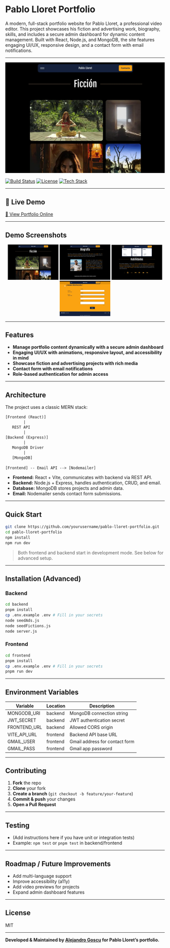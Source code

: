 # Pablo Lloret Portfolio

A modern, full-stack portfolio website for Pablo Lloret, a professional video editor. This project showcases his fiction and advertising work, biography, skills, and includes a secure admin dashboard for dynamic content management. Built with React, Node.js, and MongoDB, the site features engaging UI/UX, responsive design, and a contact form with email notifications.

---

![Project Banner](/frontend/public/images/preview/preview01.webp) 

[![Build Status](https://img.shields.io/badge/build-passing-brightgreen)]()
[![License](https://img.shields.io/badge/license-MIT-blue.svg)]()
[![Tech Stack](https://img.shields.io/badge/stack-React%20%7C%20Node%20%7C%20MongoDB-blueviolet)]()

---

## 🚀 Live Demo

[🔗 View Portfolio Online](https://pablolloret.onrender.com) 

---

## Demo Screenshots

<p align="center">
  <img src="frontend/public/images/preview/preview01.webp" width="160" />
  <img src="frontend/public/images/preview/preview02.webp" width="160" />
  <img src="frontend/public/images/preview/preview03.webp" width="160" />
  <img src="frontend/public/images/preview/preview04.webp" width="160" />
</p>

---

## Features

- **Manage portfolio content dynamically with a secure admin dashboard**
- **Engaging UI/UX with animations, responsive layout, and accessibility in mind**
- **Showcase fiction and advertising projects with rich media**
- **Contact form with email notifications**
- **Role-based authentication for admin access**

---

## Architecture

The project uses a classic MERN stack:

```
[Frontend (React)]
        |
   REST API
        |
[Backend (Express)]
        |
   MongoDB Driver
        |
   [MongoDB]

[Frontend] -- Email API --> [Nodemailer]
```

- **Frontend:** React + Vite, communicates with backend via REST API.
- **Backend:** Node.js + Express, handles authentication, CRUD, and email.
- **Database:** MongoDB stores projects and admin data.
- **Email:** Nodemailer sends contact form submissions.

---

## Quick Start

```sh
git clone https://github.com/yourusername/pablo-lloret-portfolio.git
cd pablo-lloret-portfolio
npm install
npm run dev
```
> Both frontend and backend start in development mode. See below for advanced setup.

---

## Installation (Advanced)

### Backend

```sh
cd backend
pnpm install
cp .env.example .env # Fill in your secrets
node seedAds.js
node seedFictions.js
node server.js
```

### Frontend

```sh
cd frontend
pnpm install
cp .env.example .env # Fill in your secrets
pnpm run dev
```

---

## Environment Variables

| Variable         | Location   | Description                       |
|------------------|------------|-----------------------------------|
| MONGODB_URI      | backend    | MongoDB connection string         |
| JWT_SECRET       | backend    | JWT authentication secret         |
| FRONTEND_URL     | backend    | Allowed CORS origin               |
| VITE_API_URL     | frontend   | Backend API base URL              |
| GMAIL_USER       | frontend   | Gmail address for contact form    |
| GMAIL_PASS       | frontend   | Gmail app password                |

---

## Contributing

1. **Fork** the repo
2. **Clone** your fork
3. **Create a branch** (`git checkout -b feature/your-feature`)
4. **Commit & push** your changes
5. **Open a Pull Request**

---

## Testing

- (Add instructions here if you have unit or integration tests)
- Example: `npm test` or `pnpm test` in backend/frontend

---

## Roadmap / Future Improvements

- Add multi-language support
- Improve accessibility (a11y)
- Add video previews for projects
- Expand admin dashboard features

---

## License

MIT

---

**Developed & Maintained by [Alejandro Goscu](https://www.alejandrogoscu.es/) for Pablo Lloret’s portfolio.**
